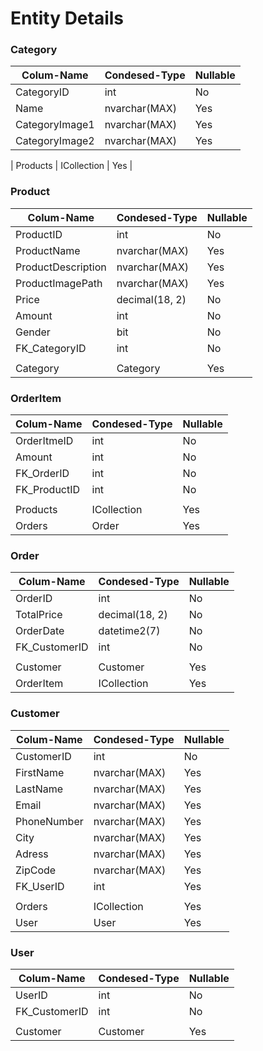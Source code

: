 # Entity Details


### Category

| Colum-Name                | Condesed-Type         | Nullable  |
|---------------------------|-----------------------|-----------|
| CategoryID                | int                   | No        |
| Name                      | nvarchar(MAX)         | Yes       |
| CategoryImage1            | nvarchar(MAX)         | Yes       |
| CategoryImage2            | nvarchar(MAX)         | Yes       |

| Products                  | ICollection<Product>  | Yes       |



### Product

| Colum-Name                | Condesed-Type         | Nullable  |
|---------------------------|-----------------------|-----------|
| ProductID                 | int                   | No        |
| ProductName               | nvarchar(MAX)         | Yes       |
| ProductDescription        | nvarchar(MAX)         | Yes       |
| ProductImagePath          | nvarchar(MAX)         | Yes       |
| Price                     | decimal(18, 2)        | No        |
| Amount                    | int                   | No        |
| Gender                    | bit                   | No        |
| FK_CategoryID             | int                   | No        |
|                           |                       |           |
| Category                  | Category              | Yes       |



### OrderItem

| Colum-Name                | Condesed-Type         | Nullable  |
|---------------------------|-----------------------|-----------|
| OrderItmeID               | int                   | No        |
| Amount                    | int                   | No        |
| FK_OrderID                | int                   | No        |
| FK_ProductID              | int                   | No        |
|                           |                       |           |
| Products                  | ICollection<Product>  | Yes       |
| Orders                    | Order                 | Yes       |




### Order

| Colum-Name                | Condesed-Type         | Nullable  |
|---------------------------|-----------------------|-----------|
| OrderID                   | int                   | No        |
| TotalPrice                | decimal(18, 2)        | No        |
| OrderDate                 | datetime2(7)          | No        |
| FK_CustomerID             | int                   | No        |
|                           |                       |           |
| Customer                  | Customer              | Yes       |
| OrderItem                 | ICollection<OrderItem>| Yes       |



### Customer

| Colum-Name                | Condesed-Type         | Nullable  |
|---------------------------|-----------------------|-----------|
| CustomerID                | int                   | No        |
| FirstName                 | nvarchar(MAX)         | Yes       |
| LastName                  | nvarchar(MAX)         | Yes       |
| Email                     | nvarchar(MAX)         | Yes       |
| PhoneNumber               | nvarchar(MAX)         | Yes       |
| City                      | nvarchar(MAX)         | Yes       |
| Adress                    | nvarchar(MAX)         | Yes       |
| ZipCode                   | nvarchar(MAX)         | Yes       |
| FK_UserID                 | int                   | Yes       |
|                           |                       |           |
| Orders                    | ICollection<Order>    | Yes       |
| User                      | User                  | Yes       |



### User

| Colum-Name                | Condesed-Type         | Nullable  |
|---------------------------|-----------------------|-----------|
| UserID                    | int                   | No        |
| FK_CustomerID             | int                   | No        |
|                           |                       |           |
| Customer                  | Customer              | Yes       |